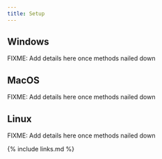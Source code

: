 ```yaml
---
title: Setup
---
```


## Windows

FIXME: Add details here once methods nailed down

## MacOS

FIXME: Add details here once methods nailed down

## Linux

FIXME: Add details here once methods nailed down


{% include links.md %}
